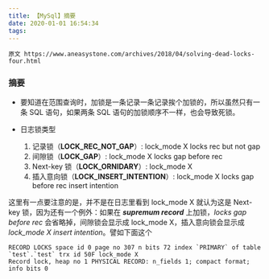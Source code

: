 ```yaml
---
title: 【MySql】摘要
date: 2020-01-01 16:54:34
tags:
---
```


```
原文 https://www.aneasystone.com/archives/2018/04/solving-dead-locks-four.html

```

### 摘要

* 要知道在范围查询时，加锁是一条记录一条记录挨个加锁的，所以虽然只有一条 SQL 语句，如果两条 SQL 语句的加锁顺序不一样，也会导致死锁。

* 日志锁类型
	1. 记录锁（**LOCK_REC_NOT_GAP**）: lock_mode X locks rec but not gap
	2. 间隙锁（**LOCK_GAP**）: lock_mode X locks gap before rec
	3. Next-key 锁（**LOCK_ORNIDARY**）: lock_mode X
	4. 插入意向锁（**LOCK_INSERT_INTENTION**）: lock_mode X locks gap before rec insert intention
	
这里有一点要注意的是，并不是在日志里看到 lock_mode X 就认为这是 Next-key 锁，因为还有一个例外：如果在 ***supremum record*** 上加锁，*locks gap before rec* 会省略掉，间隙锁会显示成 lock_mode X，插入意向锁会显示成 *lock_mode X insert intention*。譬如下面这个
```
RECORD LOCKS space id 0 page no 307 n bits 72 index `PRIMARY` of table `test`.`test` trx id 50F lock_mode X 
Record lock, heap no 1 PHYSICAL RECORD: n_fields 1; compact format; info bits 0
```